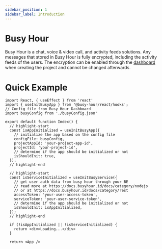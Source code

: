 ```yaml
---
sidebar_position: 1
sidebar_label: Introduction
---
```


# Busy Hour

Busy Hour is a chat, voice & video call, and activity feeds solutions. Any messages that stored in Busy Hour is fully encrypted, including the activity feeds of the users. The encryption can be enabled through the [dashboard](https://busyhour.id/dashboard) when creating the project and cannot be changed afterwards.

# Quick Example

```tsx title="src/index.ts"
import React, { useEffect } from 'react'
import { useInitBusyApp } from '@busy-hour/react/hooks';
// Config file from Busy Hour Dashboard
import busyConfig from './busyConfig.json'

export default function Index() {
  // highlight-start
  const isAppInitialized = useInitBusyApp({
    // initialize the app based on the config file
    configFile: busyConfig,
    projectAppId: 'your-project-app-id',
    projectId: 'your-project-id',
    // determine if the app should be initialized or not
    isShouldInit: true,
  });
  // highlight-end

  // highlight-start
  const isServiceInitialized = useInitBusyService({
    // get user auth data from busy hour through your BE
    // read more at https://docs.busyhour.id/docs/category/nodejs
    // or at https://docs.busyhour.id/docs/category/rest
    accessToken: 'your-user-access-token',
    serviceToken: 'your-user-service-token',
    // determine if the app should be initialized or not
    isShouldInit: isAppInitialized,
  });
  // highlight-end

  if (!isAppInitialized || !isServiceInitialized) {
    return <div>Loading...</div>
  }

  return <App />
```
